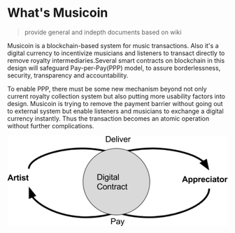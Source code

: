 # What's Musicoin
> provide general and indepth documents based on wiki

Musicoin is a blockchain-based system for music transactions. Also it's a digital currency to incentivize musicians and listeners to transact directly to remove royalty intermediaries.Several smart contracts on blockchain in this design will safeguard Pay-per-Pay(PPP) model, to assure borderlessness, security, transparency and accountability.

To enable PPP, there must be some new mechanism beyond not only current royalty collection system but also putting more usability factors into design. Musicoin is trying to remove the payment barrier without going out to external system but enable listeners and musicians to exchange a digital currency instantly. Thus the transaction becomes an atomic operation without further complications.

<img src = "ppp.png">
